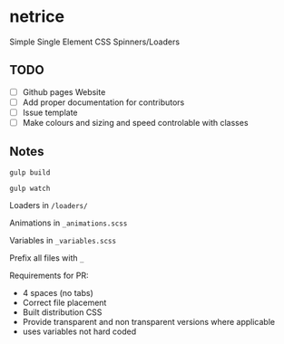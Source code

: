 # netrice
Simple Single Element CSS Spinners/Loaders

## TODO

- [ ] Github pages Website
- [ ] Add proper documentation for contributors
- [ ] Issue template
- [ ] Make colours and sizing and speed controlable with classes

## Notes
`gulp build`

`gulp watch`

Loaders in `/loaders/`

Animations in `_animations.scss`

Variables in `_variables.scss`

Prefix all files with `_`

Requirements for PR:

- 4 spaces (no tabs)
- Correct file placement
- Built distribution CSS
- Provide transparent and non transparent versions where applicable
- uses variables not hard coded
